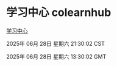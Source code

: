 # 学习中心 colearnhub
[学习中心](http://219.139.196.165:56308/colearnhub/)

2025年 06月 28日 星期六 21:30:02 CST

2025年 06月 28日 星期六 13:30:02 GMT
